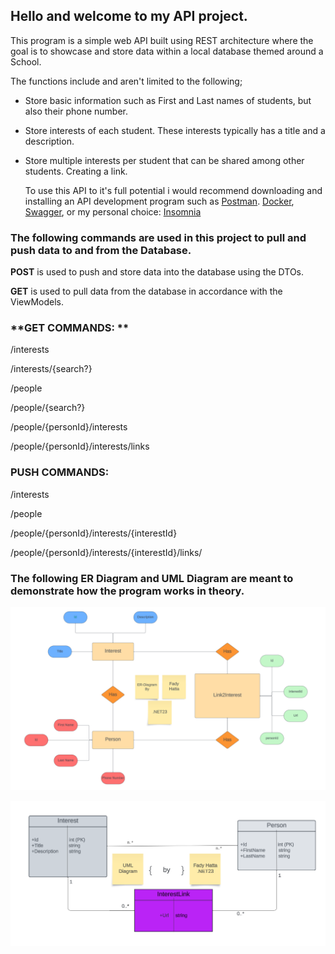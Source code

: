 ## Hello and welcome to my API project.

This program is a simple web API built using REST architecture where the goal is to showcase and store data within a local database themed around a School.

The functions include and aren't limited to the following;

* Store basic information such as First and Last names of students, but also their phone number.
* Store interests of each student. These interests typically has a title and a description.
* Store multiple interests per student that can be shared among other students. Creating a link.

  To use this API to it's full potential i would recommend downloading and installing an API development program such as [Postman](https://www.postman.com//). [Docker](https://www.docker.com/), [Swagger](https://swagger.io/), or my personal choice: [Insomnia](https://insomnia.rest/)


### The following commands are used in this project to pull and push data to and from the Database.

**POST** is used to push and store data into the database using the DTOs.

**GET** is used to pull data from the database in accordance with the ViewModels.

### **GET COMMANDS: **

/interests

/interests/{search?}

/people

/people/{search?}

/people/{personId}/interests

/people/{personId}/interests/links

### **PUSH COMMANDS:**

/interests

/people

/people/{personId}/interests/{interestId}

/people/{personId}/interests/{interestId}/links/





### The following ER Diagram and UML Diagram are meant to demonstrate how the program works in theory.

![Alt text](https://github.com/Manhattaa/MiniAPI/blob/master/MiniAPI/ER%20Diagram%20Fady%20Hatta.png "ER_Diagram")

![Alt text](https://github.com/Manhattaa/MiniAPI/blob/master/MiniAPI/UML%20Diagram%20Fady%20Hatta.png "UML Diagram")
